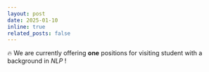 ```yaml
---
layout: post
date: 2025-01-10
inline: true
related_posts: false
---
```


🔥 We are currently offering **one** positions for visiting student with a background in _NLP_ !
